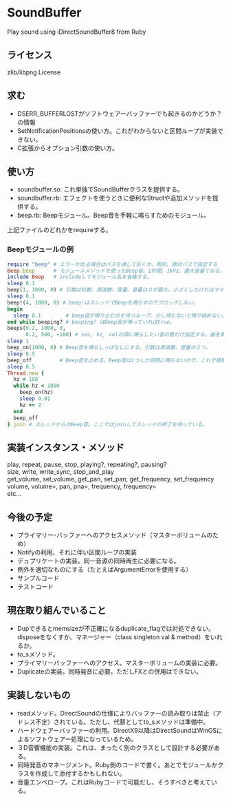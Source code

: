 # SoundBuffer
Play sound using iDirectSoundBuffer8 from Ruby

## ライセンス
zlib/libpng License

## 求む
* DSERR_BUFFERLOSTがソフトウェアーバッファーでも起きるのかどうか？　の情報
* SetNotificationPositionsの使い方。これがわからないと区間ループが実装できない。
* C拡張からオプション引数の使い方。

## 使い方
* soundbuffer.so: これ単独でSoundBufferクラスを提供する。
* soundbuffer.rb: エフェクトを使うときに便利なStructや追加メソッドを提供する。
* beep.rb: Beepモジュール。Beep音を手軽に鳴らすためのモジュール。

上記ファイルのどれかをrequireする。
### Beepモジュールの例
```ruby
require "beep" # エラーが出る場合はパスを通しておくか、相対、絶対パスで指定する
Beep.beep      # モジュールメソッドを使ったBeep音。1秒間、1kHz、最大音量でなる。
include Beep   # includeしてモジュール名を省略する。
sleep 0.1
beep(1, 1000, 0) # 引数は秒数、周波数、音量。音量は０が最大。小さくしたければマイナスの数値を入れる。
sleep 0.1
beep!(4, 1000, 0) # beep!はスレッドでBeepを鳴らすのでブロックしない。
begin
  sleep 0.1        # beep音が鳴り止むのを待つループ。少し待たないと鳴り始めない。
end while beeping? # beeping? はBeep音が鳴っていればtrue。
beeps(0.2, 1000, 0,
      0.2, 500, -100) # sec, hz, volの順に鳴らしたい音の数だけ指定する。曲を奏でる。
sleep 1
beep_on(1000, 0) # Beep音を鳴らしっぱなしにする。引数は周波数、音量の２つ。
sleep 0.5
beep_off         # Beep音を止める。Beep音は1つしか同時に鳴らないので、これで強制的に音を止めることもできる。
sleep 0.5
Thread.new {
  hz = 100
  while hz < 1000
    beep_on(hz)
    sleep 0.01
    hz += 2
  end
  beep_off
}.join # スレッドからのBeep音。ここではjoinしてスレッドの終了を待っている。
```

## 実装インスタンス・メソッド
play, repeat, pause, stop, playing?, repeating?, pausing?<br />
size, write, write_sync, stop_and_play<br />
get_volume, set_volume, get_pan, set_pan, get_frequency, set_frequency<br />
volume, volume=, pan, pna=, frequency, frequency=<br />
etc...

## 今後の予定
* プライマリー･バッファーへのアクセスメソッド（マスターボリュームのため）
* Notifyの利用、それに伴い区間ループの実装
* デュプリケートの実装。同一音源の同時再生に必要になる。
* 例外を適切なものにする（たとえばArgumentErrorを使用する）
* サンプルコード
* テストコード

## 現在取り組んでいること
* Dupできるとmemsizeが不正確になるduplicate_flagでは対処できない。disposeをなくすか、マネージャー（class singleton val & method）をいれるか。
* to_sメソッド。
* プライマリーバッファーへのアクセス。マスターボリュームの実装に必要。
* Duplicateの実装。同時発音に必要。ただしFXとの併用はできない。

## 実装しないもの
* readメソッド。DirectSoundの仕様によりバッファーの読み取りは禁止（アドレス不定）されている。ただし、代替としてto_sメソッドは準備中。
* ハードウェアーバッファーの利用。DirectX9以降はDirectSoundはWinOSによるソフトウェアー処理になっているため。
* ３D音響機能の実装。これは、まったく別のクラスとして設計する必要がある。
* 同時発音のマネージメント。Ruby側のコードで書く。あとでモジュールかクラスを作成して添付するかもしれない。
* 音量エンベロープ。これはRubyコードで可能だし、そうすべきと考えている。
